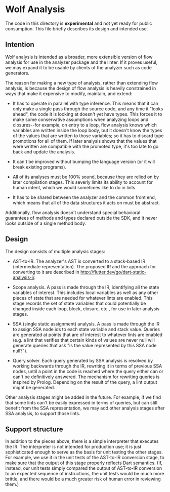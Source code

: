 # Wolf Analysis

The code in this directory is __experimental__ and not yet ready for public
consumption. This file briefly describes its design and intended use.

## Intention

Wolf analysis is intended as a broader, more extensible version of flow analysis
for use in the analyzer package and the linter. If it proves useful, we may
expand it to be usable by clients of the analyzer such as code generators.

The reason for making a new type of analysis, rather than extending flow
analysis, is because the design of flow analysis is heavily constrained in ways
that make it expensive to modify, maintain, and extend:

- It has to operate in parallel with type inference. This means that it can only
  make a single pass through the source code, and any time it "looks ahead", the
  code it is looking at doesn't yet have types. This forces it to make some
  conservative assumptions when analyzing loops and closures--for example, on
  entry to a loop, flow analysis knows which variables are written inside the
  loop body, but it doesn't know the types of the values that are written to
  those variables; so it has to discard type promotions for all of them. If
  later analysis shows that the values that were written are compatible with the
  promoted type, it's too late to go back and update the analysis.

- It can't be improved without bumping the language version (or it will break
  existing programs).

- All of its analyses must be 100% sound, because they are relied on by later
  compilation stages. This severly limits its ability to account for human
  intent, which we would sometimes like to do in lints.

- It has to be shared between the analyzer and the common front end, which means
  that all of the data structures it acts on must be abstract.

Additionally, flow analysis doesn't understand special behavioral guarantees of
methods and types declared outside the SDK, and it never looks outside of a
single method body.

## Design

The design consists of multiple analysis stages:

- AST-to-IR. The analyzer's AST is converted to a stack-based IR (intermediate
  representation). The proposed IR and the approach for converting to it are
  described in http://flutter.dev/go/dart-static-analysis-ir.

- Scope analysis. A pass is made through the IR, identifying all the state
  variables of interest. This includes local variables as well as any other
  pieces of state that are needed for whatever lints are enabled. This stage
  records the set of state variables that could potentially be changed inside
  each loop, block, closure, etc., for use in later analysis stages.

- SSA (single static assignment) analysis. A pass is made through the IR to
  assign SSA node ids to each state variable and stack value. Queries are
  generated at points that are of interest to whatever lints are enabled (e.g. a
  lint that verifies that certain kinds of values are never null will generate
  queries that ask "is the value represented by this SSA node null?").

- Query solver. Each query generated by SSA analysis is resolved by working
  backwards through the IR, rewriting it in terms of previous SSA nodes, until a
  point in the code is reached where the query either can or can't be
  definitively answered. The mechanism for rewriting queries is inspired by
  Prolog. Depending on the result of the query, a lint output might be
  generated.

Other analysis stages might be added in the future. For example, if we find that
some lints can't be easily expressed in terms of queries, but can still benefit
from the SSA representation, we may add other analysis stages after SSA
analysis, to support those lints.

## Support structure

In addition to the pieces above, there is a simple interpreter that executes the
IR. The interpreter is not intended for production use; it is just sophisticated
enough to serve as the basis for unit testing the other stages. For example, we
use it in the unit tests of the AST-to-IR conversion stage, to make sure that
the output of this stage properly reflects Dart semantics. (If, instead, our
unit tests simply compared the output of AST-to-IR conversion to an expected
sequence of instructions, the unit tests would be much more brittle, and there
would be a much greater risk of human error in reviewing them.)
